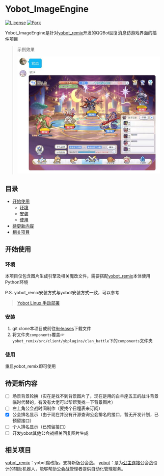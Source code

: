 # Yobot_ImageEngine
[![License](https://img.shields.io/github/license/qiandeng1/yobot_ImageEngine)](LICENSE) 
[![Fork](https://img.shields.io/badge/yobot-remix-blue)](https://github.com/eggggi/yobot_remix)

Yobot_ImageEngine是针对[yobot_remix](https://github.com/eggggi/yobot_remix)开发的QQBot回复消息仿游戏界面的插件项目
> 示例效果
> 
> ![demo](https://github.com/qiandeng1/yobot_ImageEngine/blob/main/image/demo.jpg)
## 目录
- [开始使用](https://github.com/qiandeng1/yobot_ImageEngine/#开始使用)
	- [环境](https://github.com/qiandeng1/yobot_ImageEngine/#环境)
	- [安装](https://github.com/qiandeng1/yobot_ImageEngine/#安装)
	- [使用](https://github.com/qiandeng1/yobot_ImageEngine/#使用)
- [待更新内容](https://github.com/qiandeng1/yobot_ImageEngine/#待更新内容)
- [相关项目](https://github.com/qiandeng1/yobot_ImageEngine/#相关项目)

## 开始使用
### 环境
本项目仅包含图片生成引擎及相关魔改文件，需要搭配[yobot_remix](https://github.com/eggggi/yobot_remix)本体使用
Python环境

P.S.
yobot_remix安装方式与yobot安装方式一致，可以参考
> [Yobot Linux 手动部署](http://yobot.win/install/Linux-gocqhttp/)

### 安装
 1. git clone本项目或前往[Releases](https://github.com/qiandeng1/yobot_ImageEngine/releases)下载文件
 2. 将文件夹`components`覆盖☞`yobot_remix/src/client/ybplugins/clan_battle`下的`components`文件夹

### 使用
重启yobot_remix即可使用

## 待更新内容

 - [ ] 场景背景轮换（实在是找不到背景图片了，现在是用的白羊座五王的战斗背景临时代替的，有没有大佬可以帮帮我找一下背景图片）
 - [ ] 左上角公会战时间制作（要找个日程表来订阅）
 - [x] 公会排名显示（由于现在并没有开源查询公会排名的接口，暂无开发计划，已预留接口）
 - [ ] 个人排名显示（已预留接口）
 - [ ] 开发yobot其他公会战相关回复图片生成

## 相关项目
[yobot_remix](https://github.com/eggggi/yobot_remix)：yobot魔改版，支持新版公会战。
[yobot](https://github.com/yuudi/yobot)：是为[公主连接](https://priconne-redive.jp/)公会战设计的辅助机器人，能够帮助公会战管理者提供自动化管理服务。

